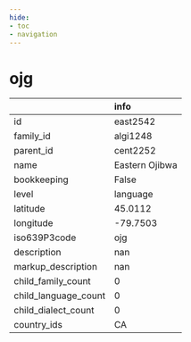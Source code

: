 ```yaml
---
hide:
- toc
- navigation
---
```

# ojg
|                      | info           |
|:---------------------|:---------------|
| id                   | east2542       |
| family_id            | algi1248       |
| parent_id            | cent2252       |
| name                 | Eastern Ojibwa |
| bookkeeping          | False          |
| level                | language       |
| latitude             | 45.0112        |
| longitude            | -79.7503       |
| iso639P3code         | ojg            |
| description          | nan            |
| markup_description   | nan            |
| child_family_count   | 0              |
| child_language_count | 0              |
| child_dialect_count  | 0              |
| country_ids          | CA             |